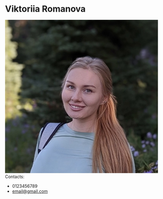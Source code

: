 # Viktoriia Romanova

![Photo](./images/IMG6581.jpeg)
Contacts:

-   0123456789
-   email@gmail.com
